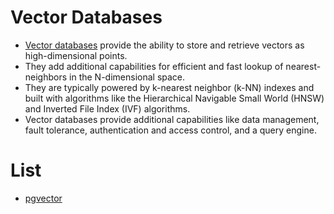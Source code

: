 # Vector Databases
- [Vector databases](https://aws.amazon.com/what-is/vector-databases/) provide the ability to store and retrieve vectors as high-dimensional points. 
- They add additional capabilities for efficient and fast lookup of nearest-neighbors in the N-dimensional space. 
- They are typically powered by k-nearest neighbor (k-NN) indexes and built with algorithms like the Hierarchical Navigable Small World (HNSW) and Inverted File Index (IVF) algorithms. 
- Vector databases provide additional capabilities like data management, fault tolerance, authentication and access control, and a query engine. 

# List
- [pgvector](https://github.com/pgvector/pgvector)